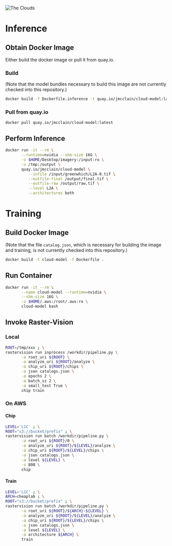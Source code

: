 ![The Clouds](https://upload.wikimedia.org/wikipedia/commons/4/46/Socrates_in_a_basket.jpg)

# Inference #

## Obtain Docker Image ##

Either build the docker image or pull it from quay.io.

### Build ###

(Note that the model bundles necessary to build this image are not currently checked into this repository.)

```bash
docker build -f Dockerfile.inference -t quay.io/jmcclain/cloud-model:latest .
```

### Pull from quay.io ###

```
docker pull quay.io/jmcclain/cloud-model:latest
```

## Perform Inference ##

```bash
docker run -it --rm \
       --runtime=nvidia --shm-size 16G \
       -v $HOME/Desktop/imagery:/input:ro \
       -v /tmp:/output \
       quay.io/jmcclain/cloud-model \
          --infile /input/greenwhich/L2A-0.tif \
          --outfile-final /output/final.tif \
          --outfile-raw /output/raw.tif \
          --level L2A \
          --architectures both
```

# Training #

## Build Docker Image ##

(Note that the file `catalog.json`, which is necessary for building the image and training, is not currently checked into this repository.)

```bash
docker build -t cloud-model -f Dockerfile .
```

## Run Container ##

```bash
docker run -it --rm \
       --name cloud-model --runtime=nvidia \
       --shm-size 16G \
       -v $HOME/.aws:/root/.aws:ro \
       cloud-model bash
```

## Invoke Raster-Vision ##

### Local ###

```bash
ROOT=/tmp/xxx ; \
rastervision run inprocess /workdir/pipeline.py \
       -a root_uri ${ROOT} \
       -a analyze_uri ${ROOT}/analyze \
       -a chip_uri ${ROOT}/chips \
       -a json catalogs.json \
       -a epochs 2 \
       -a batch_sz 2 \
       -a small_test True \
       chip train
```

### On AWS ###

#### Chip ####

```bash
LEVEL='L1C' ; \
ROOT="s3://bucket/prefix" ; \
rastervision run batch /workdir/pipeline.py \
       -a root_uri ${ROOT}/0 \
       -a analyze_uri ${ROOT}/${LEVEL}/analyze \
       -a chip_uri ${ROOT}/${LEVEL}/chips \
       -a json catalogs.json \
       -a level ${LEVEL} \
       -s 800 \
       chip
```

#### Train ####

```bash
LEVEL='L1C' ; \
ARCH=cheaplab ; \
ROOT="s3://bucket/prefix" ; \
rastervision run batch /workdir/pipeline.py \
       -a root_uri ${ROOT}/${ARCH}-${LEVEL} \
       -a analyze_uri ${ROOT}/${LEVEL}/analyze \
       -a chip_uri ${ROOT}/${LEVEL}/chips \
       -a json catalogs.json \
       -a level ${LEVEL} \
       -a architecture ${ARCH} \
       train
```
